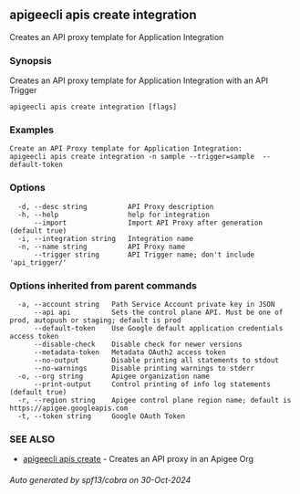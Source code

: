 ## apigeecli apis create integration

Creates an API proxy template for Application Integration

### Synopsis

Creates an API proxy template for Application Integration with an API Trigger

```
apigeecli apis create integration [flags]
```

### Examples

```
Create an API Proxy template for Application Integration:
apigeecli apis create integration -n sample --trigger=sample  --default-token
```

### Options

```
  -d, --desc string          API Proxy description
  -h, --help                 help for integration
      --import               Import API Proxy after generation (default true)
  -i, --integration string   Integration name
  -n, --name string          API Proxy name
      --trigger string       API Trigger name; don't include 'api_trigger/'
```

### Options inherited from parent commands

```
  -a, --account string   Path Service Account private key in JSON
      --api api          Sets the control plane API. Must be one of prod, autopush or staging; default is prod
      --default-token    Use Google default application credentials access token
      --disable-check    Disable check for newer versions
      --metadata-token   Metadata OAuth2 access token
      --no-output        Disable printing all statements to stdout
      --no-warnings      Disable printing warnings to stderr
  -o, --org string       Apigee organization name
      --print-output     Control printing of info log statements (default true)
  -r, --region string    Apigee control plane region name; default is https://apigee.googleapis.com
  -t, --token string     Google OAuth Token
```

### SEE ALSO

* [apigeecli apis create](apigeecli_apis_create.md)	 - Creates an API proxy in an Apigee Org

###### Auto generated by spf13/cobra on 30-Oct-2024
